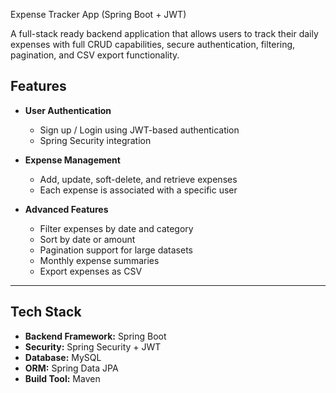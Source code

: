 Expense Tracker App (Spring Boot + JWT)

A full-stack ready backend application that allows users to track their daily expenses with full CRUD capabilities, secure authentication, filtering, pagination, and CSV export functionality.

## Features

* **User Authentication**

  * Sign up / Login using JWT-based authentication
  * Spring Security integration

* **Expense Management**

  * Add, update, soft-delete, and retrieve expenses
  * Each expense is associated with a specific user

* **Advanced Features**

  * Filter expenses by date and category
  * Sort by date or amount
  * Pagination support for large datasets
  * Monthly expense summaries
  * Export expenses as CSV

---

## Tech Stack

* **Backend Framework:** Spring Boot
* **Security:** Spring Security + JWT
* **Database:** MySQL
* **ORM:** Spring Data JPA
* **Build Tool:** Maven
